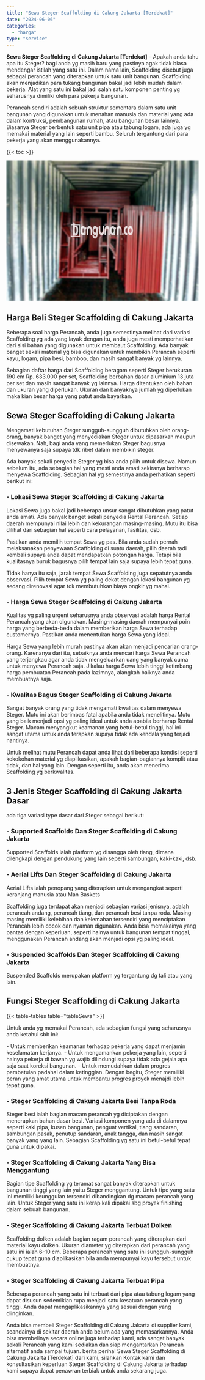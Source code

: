 ```yaml
---
title: "Sewa Steger Scaffolding di Cakung Jakarta [Terdekat]"
date: "2024-06-06"
categories: 
  - "harga"
type: "service"
---
```


**Sewa Steger Scaffolding di Cakung Jakarta \[Terdekat\]** – Apakah anda tahu apa itu Steger? bagi anda yg masih baru yang pastinya agak tidak biasa mendengar istilah yang satu ini. Dalam nama lain, Scaffolding disebut juga sebagai perancah yang diterapkan untuk satu unit bangunan. Scaffolding akan menjadikan para tukang bangunan bakal jadi lebih mudah dalam bekerja. Alat yang satu ini bakal jadi salah satu komponen penting yg seharusnya dimiliki oleh para pekerja bangunan.

Perancah sendiri adalah sebuah struktur sementara dalam satu unit bangunan yang digunakan untuk menahan manusia dan material yang ada dalam kontruksi, pembangunan rumah, atau bangunan besar lainnya. Biasanya Steger berbentuk satu unit pipa atau tabung logam, ada juga yg memakai material yang lain seperti bambu. Seluruh tergantung dari para pekerja yang akan menggunakannya.

{{< toc >}}

![Sewa Steger Scaffolding di Cakung Jakarta [Terdekat]](/images/sewa-scaffolding-steger-15.png)

## Harga Beli Steger Scaffolding di Cakung Jakarta

Beberapa soal harga Perancah, anda juga semestinya melihat dari variasi Scaffolding yg ada yang layak dengan itu, anda juga mesti memperhatikan dari sisi bahan yang digunakan untuk membaut Scaffolding. Ada banyak banget sekali material yg bisa digunakan untuk membikin Perancah seperti kayu, logam, pipa besi, bamboo, dan masih sangat banyak yg lainnya.

Sebagian daftar harga dari Scaffolding beragam seperti Steger berukuran 190 cm Rp. 633.000 per set, Scaffolding berbahan dasar aluminium 13 juta per set dan masih sangat banyak yg lainnya. Harga ditentukan oleh bahan dan ukuran yang diperlukan. Ukuran dan banyaknya jumlah yg diperlukan maka kian besar harga yang patut anda bayarkan.

## Sewa Steger Scaffolding di Cakung Jakarta

Mengamati kebutuhan Steger sungguh-sungguh dibutuhkan oleh orang-orang, banyak banget yang menyediakan Steger untuk dipasarkan maupun disewakan. Nah, bagi anda yang memerlukan Steger bagusnya menyewanya saja supaya tdk ribet dalam membikin steger.

Ada banyak sekali penyedia Steger yg bisa anda pilih untuk disewa. Namun sebelum itu, ada sebagian hal yang mesti anda amati sekiranya berharap menyewa Scaffolding. Sebagian hal yg semestinya anda perhatikan seperti berikut ini:

### \- Lokasi Sewa Steger Scaffolding di Cakung Jakarta

Lokasi Sewa juga bakal jadi beberapa unsur sangat dibutuhkan yang patut anda amati. Ada banyak banget sekali penyedia Rental Perancah. Setiap daerah mempunyai nilai lebih dan kekurangan masing-masing. Mutu itu bisa dilihat dari sebagian hal seperti cara pelayanan, fasilitas, dsb.

Pastikan anda memilih tempat Sewa yg pas. Bila anda sudah pernah melaksanakan penyewaan Scaffolding di suatu daerah, pilih daerah tadi kembali supaya anda dapat mendapatkan potongan harga. Tetapi bila kualitasnya buruk bagusnya pilih tempat lain saja supaya lebih tepat guna.

Tidak hanya itu saja, jarak tempat Sewa Scaffolding juga sepatutnya anda observasi. Pilih tempat Sewa yg paling dekat dengan lokasi bangunan yg sedang direnovasi agar tdk membutuhkan biaya ongkir yg mahal.

### \- Harga Sewa Steger Scaffolding di Cakung Jakarta

Kualitas yg paling urgent seharusnya anda observasi adalah harga Rental Perancah yang akan digunakan. Masing-masing daerah mempunyai poin harga yang berbeda-beda dalam memberikan harga Sewa terhadap customernya. Pastikan anda menentukan harga Sewa yang ideal.

Harga Sewa yang lebih murah pastinya akan akan menjadi pencarian orang-orang. Karenanya dari itu, sebaiknya anda mencari harga Sewa Perancah yang terjangkau agar anda tidak mengeluarkan uang yang banyak cuma untuk menyewa Perancah saja. Jikalau harga Sewa lebih tinggi ketimbang harga pembuatan Perancah pada lazimnya, alangkah baiknya anda membuatnya saja.

### \- Kwalitas Bagus Steger Scaffolding di Cakung Jakarta

Sangat banyak orang yang tidak mengamati kwalitas dalam menyewa Steger. Mutu ini akan berimbas fatal apabila anda tidak menelitinya. Mutu yang baik menjadi opsi yg paling ideal untuk anda apabila berharap Rental Steger. Macam menyangkut keamanan yang betul-betul tinggi, hal ini sangat utama untuk anda terapkan supaya tidak ada kendala yang terjadi nantinya.

Untuk melihat mutu Perancah dapat anda lihat dari beberapa kondisi seperti kekokohan material yg diaplikasikan, apakah bagian-bagiannya komplit atau tidak, dan hal yang lain. Dengan seperti itu, anda akan menerima Scaffolding yg berkwalitas.

## 3 Jenis Steger Scaffolding di Cakung Jakarta Dasar

ada tiga variasi type dasar dari Steger sebagai berikut:

### \- Supported Scaffolds Dan Steger Scaffolding di Cakung Jakarta

Supported Scaffolds ialah platform yg disangga oleh tiang, dimana dilengkapi dengan pendukung yang lain seperti sambungan, kaki-kaki, dsb.

### \- Aerial Lifts Dan Steger Scaffolding di Cakung Jakarta

Aerial Lifts ialah penopang yang diterapkan untuk mengangkat seperti keranjang manusia atau Man Baskets

Scaffolding juga terdapat akan menjadi sebagian variasi jenisnya, adalah perancah andang, perancah tiang, dan perancah besi tanpa roda. Masing-masing memiliki kelebihan dan kelemahan tersendiri yang menciptakan Perancah lebih cocok dan nyaman digunakan. Anda bisa memakainya yang pantas dengan keperluan, seperti halnya untuk bangunan tempat tinggal, menggunakan Perancah andang akan menjadi opsi yg paling ideal.

### \- Suspended Scaffolds Dan Steger Scaffolding di Cakung Jakarta

Suspended Scaffolds merupakan platform yg tergantung dg tali atau yang lain.

## Fungsi Steger Scaffolding di Cakung Jakarta

{{< table-tables table="tableSewa" >}}

Untuk anda yg memakai Perancah, ada sebagian fungsi yang seharusnya anda ketahui sbb ini:

\- Untuk memberikan keamanan terhadap pekerja yang dapat menjamin keselamatan kerjanya. - Untuk mengamankan pekerja yang lain, seperti halnya pekerja di bawah yg wajib dilindungi supaya tidak ada gejala apa saja saat koreksi bangunan. - Untuk memudahkan dalam progres pembetulan padahal dalam ketinggian. Dengan begitu, Steger memiliki peran yang amat utama untuk membantu progres proyek menajdi lebih tepat guna.

### \- Steger Scaffolding di Cakung Jakarta Besi Tanpa Roda

Steger besi ialah bagian macam perancah yg diciptakan dengan menerapkan bahan dasar besi. Variasi komponen yang ada di dalamnya seperti kaki pipa, kusen bangunan, penguat vertikal, tiang sandaran, sambungan pasak, penutup sandaran, anak tangga, dan masih sangat banyak yang yang lain. Sebagian Scaffolding yg satu ini betul-betul tepat guna untuk dipakai.

### \- Steger Scaffolding di Cakung Jakarta Yang Bisa Menggantung

Bagian tipe Scaffolding yg teramat sangat banyak diterapkan untuk bangunan tinggi yang lain yaitu Steger menggantung. Untuk tipe yang satu ini memiliki keunggulan tersendiri dibandingkan dg macam perancah yang lain. Untuk Steger yang satu ini kerap kali dipakai sbg proyek finishing dalam sebuah bangunan.

### \- Steger Scaffolding di Cakung Jakarta Terbuat Dolken

Scaffolding dolken adalah bagian ragam perancah yang diterapkan dari material kayu dolken. Ukuran diameter yg diterapkan dari perancah yang satu ini ialah 6-10 cm. Beberapa perancah yang satu ini sungguh-sungguh cukup tepat guna diaplikasikan bila anda mempunyai kayu tersebut untuk membuatnya.

### \- Steger Scaffolding di Cakung Jakarta Terbuat Pipa

Beberapa perancah yang satu ini terbuat dari pipa atau tabung logam yang dapat disusun sedemikian rupa menjadi satu kesatuan perancah yang tinggi. Anda dapat mengaplikasikannya yang sesuai dengan yang diinginkan.

Anda bisa membeli Steger Scaffolding di Cakung Jakarta di supplier kami, seandainya di sekitar daerah anda belum ada yang memasarkannya. Anda bisa membelinya secara online juga terhadap kami, ada sangat banyak sekali Perancah yang kami sediakan dan siap mengantarkan Perancah alternatif anda sampai tujuan. berita perihal Sewa Steger Scaffolding di Cakung Jakarta \[Terdekat\] dari kami, silahkan Kontak kami dan konsultasikan keperluan Steger Scaffolding di Cakung Jakarta terhadap kami supaya dapat penawran terbiak untuk anda sekarang juga.

